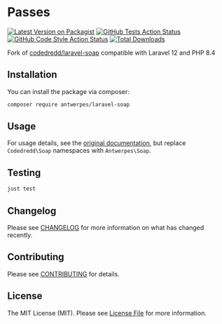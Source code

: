 # Passes

[![Latest Version on Packagist](https://img.shields.io/packagist/v/antwerpes/laravel-soap.svg?style=flat-square)](https://packagist.org/packages/antwerpes/laravel-soap)
[![GitHub Tests Action Status](https://img.shields.io/github/actions/workflow/status/antwerpes/laravel-soap/run-tests.yml?branch=master)](https://github.com/antwerpes/laravel-soap/actions/workflows/run-tests.yml)
[![GitHub Code Style Action Status](https://img.shields.io/github/actions/workflow/status/antwerpes/laravel-soap/lint.yml?branch=master)](https://github.com/antwerpes/laravel-soap/actions/workflows/lint.yml)
[![Total Downloads](https://img.shields.io/packagist/dt/antwerpes/laravel-soap.svg?style=flat-square)](https://packagist.org/packages/antwerpes/laravel-soap)

Fork of [codedredd/laravel-soap](https://github.com/CodeDredd/laravel-soap) compatible with Laravel 12 and PHP 8.4

## Installation

You can install the package via composer:

```bash
composer require antwerpes/laravel-soap
```

## Usage

For usage details, see the [original documentation](https://codedredd.github.io/laravel-soap/), but 
replace `Codedredd\Soap` namespaces with `Antwerpes\Soap`.

## Testing

```bash
just test
```

## Changelog

Please see [CHANGELOG](CHANGELOG.md) for more information on what has changed recently.

## Contributing

Please see [CONTRIBUTING](.github/CONTRIBUTING.md) for details.

## License

The MIT License (MIT). Please see [License File](LICENSE.md) for more information.
